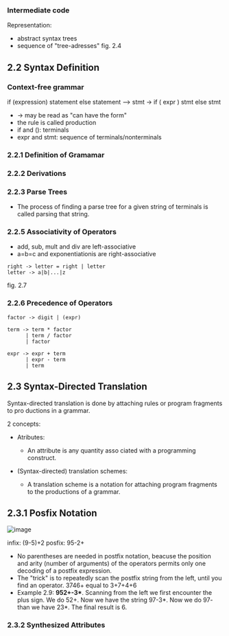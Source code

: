 
### Intermediate code 
Representation:
- abstract syntax trees
- sequence of "tree-adresses"
fig. 2.4

## 2.2 Syntax Definition 

### Context-free grammar

if (expression) statement else statement
-->
stmt -> if ( expr ) stmt else stmt

- -> may be read as "can have the form"
- the rule is called production
- if and (): terminals
- expr and stmt: sequence of terminals/nonterminals

### 2.2.1 Definition of Gramamar

### 2.2.2 Derivations

### 2.2.3 Parse Trees

- The process of finding a parse tree for a given string of terminals is called parsing that string.

### 2.2.5 Associativity of Operators

- add, sub, mult and div are left-associative
- a=b=c and exponentiationis are right-associative

```
right -> letter = right | letter
letter -> a|b|...|z
```
fig. 2.7

### 2.2.6 Precedence of Operators

```
factor -> digit | (expr)

term -> term * factor
      | term / factor
      | factor

expr -> expr + term
      | expr - term 
      | term 
```

## 2.3 Syntax-Directed Translation

Syntax-directed translation is done by attaching rules or program fragments to
pro ductions in a grammar.

2 concepts:

- Atributes:
  - An attribute is any quantity asso ciated with a programming
construct.

- (Syntax-directed) translation schemes:
  - A translation scheme is a notation for attaching program fragments to the productions of a grammar.

## 2.3.1 Posfix Notation

![image](https://user-images.githubusercontent.com/71379045/178640206-aead07d6-1096-4951-bce2-4101b317ba00.png)

infix: (9-5)+2
posfix: 95-2+

- No parentheses are needed in postfix notation, beacuse the position and arity (number of arguments) of the operators permits only one decoding of a postfix expression.
- The "trick" is to repeatedly scan the postfix string from the left, until you find an operator. 3746+ equal to 3+7+4+6
- Example 2.9: <b>952+-3*</b>. Scanning from the left we first encounter the plus sign. We do 52+.  Now we have the string 97-3*. Now we do 97- than we have 23*. The final result is 6.

### 2.3.2 Synthesized Attributes

